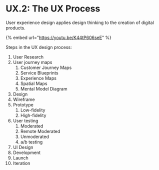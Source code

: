 # UX.2: The UX Process

User experience design applies design thinking to the creation of digital products.

{% embed url="https://youtu.be/K44tP606seE" %}

Steps in the UX design process:

1. User Research
2. User journey maps
   1. Customer Journey Maps
   2. Service Blueprints
   3. Experience Maps
   4. Spatial Maps
   5. Mental Model Diagram
3. Design
4.  Wireframe
5. Prototype
   1. Low-fidelity
   2. High-fidelity
6. User testing
   1. Moderated
   2. Remote Moderated
   3. Unmoderated
   4. a/b testing
7. UI Design
8. Development
9. Launch
10. Iteration


